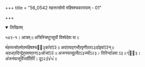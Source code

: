 +++
title = "56_0542 महत्तत्सोमो महिषश्चकारापाम् - 01"

+++
<details open><summary>लिखितम्</summary>

५४२-१। आत्रम्॥ अत्रिस्त्रिष्टुप्सूर्यो विश्वेदेवा वा॥

म꣢हत्तत्सोऱमोऱमहिषश्चऽ᳐३का꣡राऽ᳒२᳒॥ अपांऱयद्गर्भोऱवृणीऱतऽ३दा꣡इवाऽ᳒२᳒न्॥ अदधाऱदिन्द्रेऱपवमाऱनऽ३ओ꣡जाऽ᳒२ः᳒॥ अजनयत्सूऱर्येऱऽ३ज्यो꣡ऽ२३। तिरिन्दा꣢उवा ऽ३॥ ए꣢ऽ᳐३। अ꣡जन꣢यत्सू꣡꣯र्ये꣢꣯ज्यो꣡꣯ति꣢रि꣡। दूऽ२३꣡४꣡५ः꣡॥
</details>